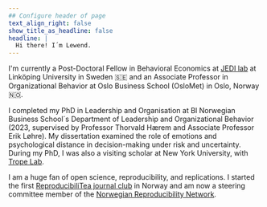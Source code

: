 ```yaml
---
## Configure header of page
text_align_right: false
show_title_as_headline: false
headline: |
  Hi there! I´m Lewend.
---
```


<!-- this is a subheadline -->
I'm currently a Post-Doctoral Fellow in Behavioral Economics at [JEDI lab](http://jedilab.weebly.com/) at Linköping University in Sweden :sweden: and an Associate Professor in Organizational Behavior at Oslo Business School (OsloMet) in Oslo, Norway :norway:.

I completed my PhD in Leadership and Organisation at BI Norwegian Business School´s Department of Leadership and Organizational Behavior (2023, supervised by Professor Thorvald Hærem and Associate Professor Erik Løhre). My dissertation examined the role of emotions and psychological distance in decision-making under risk and uncertainty. During my PhD, I was also a visiting scholar at New York University, with [Trope Lab](https://sites.google.com/nyu.edu/tropelab//).

I am a huge fan of open science, reproducibility, and replications. I started the first [ReproducibiliTea journal club](https://reproducibilitea.org/) in Norway and am now a steering committee member of the [Norwegian Reproducibility Network](https://norrn.no/).
